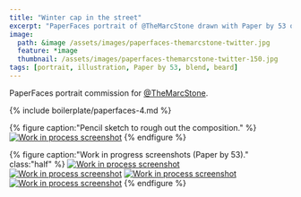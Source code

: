 ```yaml
---
title: "Winter cap in the street"
excerpt: "PaperFaces portrait of @TheMarcStone drawn with Paper by 53 on an iPad."
image: 
  path: &image /assets/images/paperfaces-themarcstone-twitter.jpg 
  feature: *image
  thumbnail: /assets/images/paperfaces-themarcstone-twitter-150.jpg
tags: [portrait, illustration, Paper by 53, blend, beard]
---
```


PaperFaces portrait commission for [@TheMarcStone](https://twitter.com/TheMarcStone).

{% include boilerplate/paperfaces-4.md %}

{% figure caption:"Pencil sketch to rough out the composition." %}
[![Work in process screenshot](/assets/images/paperfaces-themarcstone-process-1-750.jpg)](/assets/images/paperfaces-themarcstone-process-1-lg.jpg)
{% endfigure %}

{% figure caption:"Work in progress screenshots (Paper by 53)." class:"half" %}
[![Work in process screenshot](/assets/images/paperfaces-themarcstone-process-2-600.jpg)](/assets/images/paperfaces-themarcstone-process-2-lg.jpg)
[![Work in process screenshot](/assets/images/paperfaces-themarcstone-process-3-600.jpg)](/assets/images/paperfaces-themarcstone-process-3-lg.jpg)
[![Work in process screenshot](/assets/images/paperfaces-themarcstone-process-4-600.jpg)](/assets/images/paperfaces-themarcstone-process-4-lg.jpg)
[![Work in process screenshot](/assets/images/paperfaces-themarcstone-process-5-600.jpg)](/assets/images/paperfaces-themarcstone-process-5-lg.jpg)
{% endfigure %}
